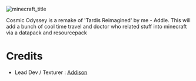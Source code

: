 ![minecraft_title](https://github.com/user-attachments/assets/747d1e27-2a87-407f-9b65-9c481379c48e)

Cosmic Odyssey is a remake of 'Tardis Reimagined' by me - Addie.
This will add a bunch of cool time travel and doctor who related stuff into minecraft via a datapack and resourcepack

# Credits
- Lead Dev / Texturer : [Addison](https://www.youtube.com/channel/UCvhwMmPtf0YfL07q_w_uCoA)
